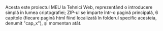 Acesta este proiectul MEU la Tehnici Web, reprezentând o introducere simplă în lumea criptografiei; ZIP-ul se împarte într-o pagină principală, 6 capitole (fiecare pagină html fiind localizată în folderul specific acesteia, denumit "cap_x"), și momentan atât.
